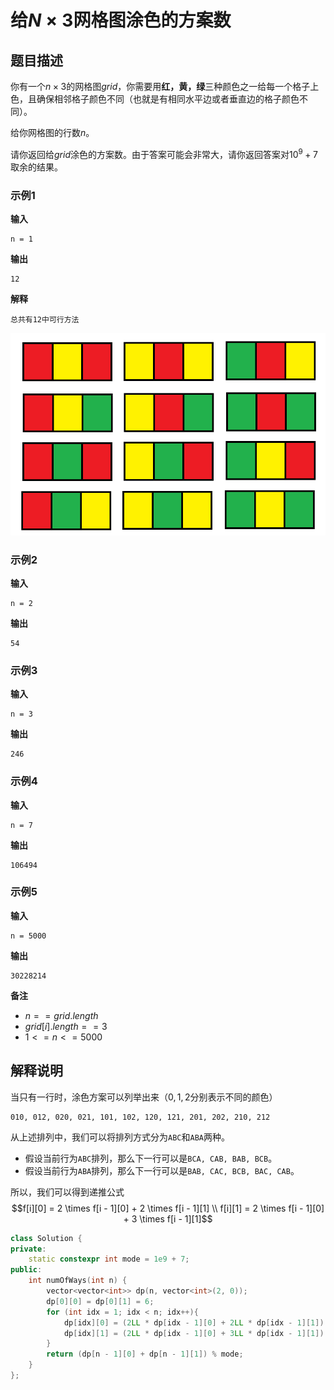 # 给$N \times 3$网格图涂色的方案数

## 题目描述

你有一个$n \times 3$的网格图$grid$，你需要用**红，黄，绿**三种颜色之一给每一个格子上色，且确保相邻格子颜色不同（也就是有相同水平边或者垂直边的格子颜色不同）。

给你网格图的行数$n$。

请你返回给$grid$涂色的方案数。由于答案可能会非常大，请你返回答案对$10^9 + 7$取余的结果。

### 示例1

**输入**
```
n = 1
```
**输出**
```
12
```
**解释**
```
总共有12中可行方法
```
![不同的涂色方案数](images/color.png)

### 示例2

**输入**
```
n = 2
```
**输出**
```
54
```

### 示例3

**输入**
```
n = 3
```
**输出**
```
246
```

### 示例4

**输入**
```
n = 7
```
**输出**
```
106494
```

### 示例5

**输入**
```
n = 5000
```
**输出**
```
30228214
```

**备注**
- $n == grid.length$
- $grid[i].length == 3$
- $1 <= n <= 5000$

## 解释说明

当只有一行时，涂色方案可以列举出来（$0, 1, 2$分别表示不同的颜色）
```
010, 012, 020, 021, 101, 102, 120, 121, 201, 202, 210, 212
```
从上述排列中，我们可以将排列方式分为```ABC```和```ABA```两种。

- 假设当前行为```ABC```排列，那么下一行可以是```BCA, CAB, BAB, BCB```。
- 假设当前行为```ABA```排列，那么下一行可以是```BAB, CAC, BCB, BAC, CAB```。

所以，我们可以得到递推公式
$$f[i][0] = 2 \times f[i - 1][0] + 2 \times f[i - 1][1] \\ f[i][1] = 2 \times f[i - 1][0] + 3 \times f[i - 1][1]$$

```C++
class Solution {
private:
    static constexpr int mode = 1e9 + 7;
public:
    int numOfWays(int n) {
        vector<vector<int>> dp(n, vector<int>(2, 0));
        dp[0][0] = dp[0][1] = 6;
        for (int idx = 1; idx < n; idx++){
            dp[idx][0] = (2LL * dp[idx - 1][0] + 2LL * dp[idx - 1][1]) % mode;
            dp[idx][1] = (2LL * dp[idx - 1][0] + 3LL * dp[idx - 1][1]) % mode;
        }
        return (dp[n - 1][0] + dp[n - 1][1]) % mode;
    }
};
```